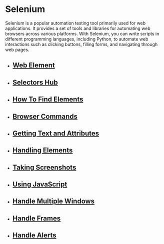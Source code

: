# Selenium

Selenium is a popular automation testing tool primarily used for web applications. It provides a set of tools and libraries for automating web browsers across various platforms. With Selenium, you can write scripts in different programming languages, including Python, to automate web interactions such as clicking buttons, filling forms, and navigating through web pages.

- ## [Web Element](docs/selenium/web_element.md)
- ## [Selectors Hub](docs/selenium/selectors_hub.md)
- ## [How To Find Elements](docs/selenium/how_to_find_elements.md)
- ## [Browser Commands](docs/selenium/browser_commands.md)
- ## [Getting Text and Attributes](docs/selenium/get_text_and_attributes.md)
- ## [Handling Elements](docs/selenium/handling_elements.md)
- ## [Taking Screenshots](docs/selenium/taking_screenshots.md)
- ## [Using JavaScript](docs/selenium/using_javascript.md)
- ## [Handle Multiple Windows](docs/selenium/handle_multiple_windows.md)
- ## [Handle Frames](docs/selenium/handle_frames.md)
- ## [Handle Alerts](docs/selenium/handle_alerts.md)
